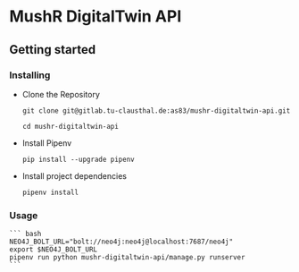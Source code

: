 # MushR DigitalTwin API

## Getting started

### Installing

- Clone the Repository
	```
  git clone git@gitlab.tu-clausthal.de:as83/mushr-digitaltwin-api.git
  
  cd mushr-digitaltwin-api
  ```
  
- Install Pipenv

  ```
  pip install --upgrade pipenv
  ```

- Install project dependencies

  ``` bash
  pipenv install
  ```
  
### Usage 
	``` bash
	NEO4J_BOLT_URL="bolt://neo4j:neo4j@localhost:7687/neo4j"
	export $NEO4J_BOLT_URL
	pipenv run python mushr-digitaltwin-api/manage.py runserver
	```
